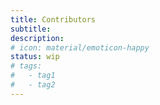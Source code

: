 ```yaml
---
title: Contributors
subtitle:
description:
# icon: material/emoticon-happy
status: wip
# tags:
#   - tag1
#   - tag2
---
```

